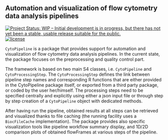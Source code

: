 ## Automation and visualization of flow cytometry data analysis pipelines

[![Project Status: WIP – Initial development is in progress, but there has not yet been a stable, usable release suitable for the public.](https://www.repostatus.org/badges/latest/wip.svg)](https://www.repostatus.org/#wip)
[![license](https://img.shields.io/badge/license-GPL3.0-blue)](https://opensource.org/licenses/GPL-3.0)

`CytoPipeline` is a package that provides support for automation and 
visualization of flow cytometry data analysis pipelines. In the current 
state, the package focuses on the preprocessing and quality control part.   

The framework is based on two main S4 classes, i.e. `CytoPipeline` and 
`CytoProcessingStep`. The `CytoProcessingStep` defines the link between
pipeline step names and corresponding R functions that are either provided in
the CytoPipeline package itself, or exported from a third party package,
or coded by the user her/himself. The processing steps need to be specified 
centrally and explicitly using either a json input file or through step by step 
creation of a `CytoPipeline` object with dedicated methods.  

After having run the pipeline, obtained results at all steps can be retrieved 
and visualized thanks to file caching (the running facility uses a 
`BiocFileCache` implementation). The package provides also specific 
visualization tools like pipeline workflow summary display, and 1D/2D comparison 
plots of obtained flowFrames at various steps of the pipeline.
